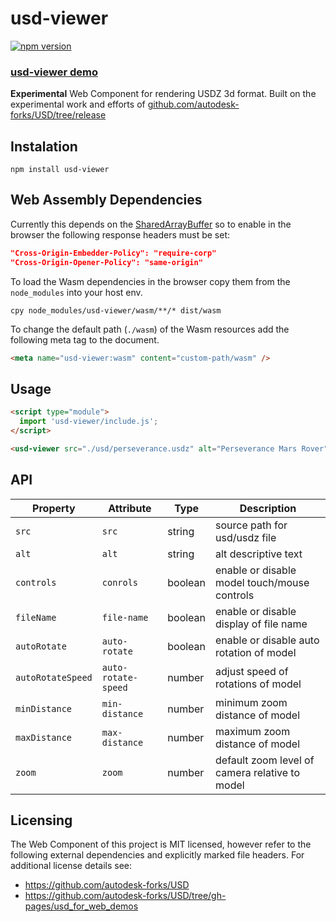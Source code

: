 # usd-viewer

[![npm version](https://img.shields.io/npm/v/usd-viewer?color=%2334D058&label=usd-viewer)](https://www.npmjs.com/package/usd-viewer)

### [usd-viewer demo](https://usd-viewer.web.app/usd-viewer-interactive-iframe)

**Experimental** Web Component for rendering USDZ 3d format. Built on the experimental work and efforts of [github.com/autodesk-forks/USD/tree/release](https://github.com/autodesk-forks/USD/tree/release)

## Instalation

```shell
npm install usd-viewer
```

## Web Assembly Dependencies

Currently this depends on the [SharedArrayBuffer](https://developer.mozilla.org/fr/docs/Web/JavaScript/Reference/Global_Objects/SharedArrayBuffer) so to enable in the browser the following response headers must be set:

```json
"Cross-Origin-Embedder-Policy": "require-corp"
"Cross-Origin-Opener-Policy": "same-origin"
```

To load the Wasm dependencies in the browser copy them from the `node_modules` into your host env.

```
cpy node_modules/usd-viewer/wasm/**/* dist/wasm
```

To change the default path (`./wasm`) of the Wasm resources add the following meta tag to the document.

```html
<meta name="usd-viewer:wasm" content="custom-path/wasm" />
```

## Usage

```html
<script type="module">
  import 'usd-viewer/include.js';
</script>

<usd-viewer src="./usd/perseverance.usdz" alt="Perseverance Mars Rover"></usd-viewer>
```

## API

| Property          | Attribute           | Type    | Description                                    |
| ----------------- | ------------------- | ------  | ---------------------------------------------- |
| `src`             | `src`               | string  | source path for usd/usdz file                   |
| `alt`             | `alt`               | string  | alt descriptive text                           |
| `controls`        | `conrols`           | boolean | enable or disable model touch/mouse controls   |
| `fileName`         | `file-name`          | boolean | enable or disable display of file name          |
| `autoRotate`      | `auto-rotate`       | boolean | enable or disable auto rotation of model       |
| `autoRotateSpeed` | `auto-rotate-speed` | number  | adjust speed of rotations of model             |
| `minDistance`     | `min-distance`      | number  | minimum zoom distance of model                 |
| `maxDistance`     | `max-distance`      | number  | maximum zoom distance of model                 |
| `zoom`            | `zoom`              | number  | default zoom level of camera relative to model |

## Licensing

The Web Component of this project is MIT licensed, however refer to the following external dependencies and explicitly marked file headers. For additional license details see:
- https://github.com/autodesk-forks/USD
- https://github.com/autodesk-forks/USD/tree/gh-pages/usd_for_web_demos